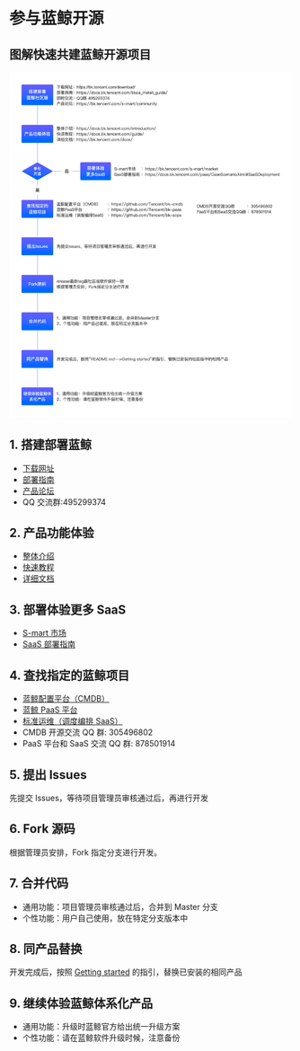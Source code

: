 # 参与蓝鲸开源

## 图解快速共建蓝鲸开源项目
![](../resource/img/wiki/join-bk-community.jpg)

## 1. 搭建部署蓝鲸

- [下载网址](https://bk.tencent.com/download/)
- [部署指南](https://docs.bk.tencent.com/bkce_install_guide/)
- [产品论坛](https://bk.tencent.com/s-mart/community)
- QQ 交流群:495299374

## 2. 产品功能体验
- [整体介绍](https://docs.bk.tencent.com/introduction/)
- [快速教程](https://docs.bk.tencent.com/guide/)
- [详细文档](https://bk.tencent.com/docs/)


## 3. 部署体验更多 SaaS
- [S-mart 市场](https://bk.tencent.com/s-mart/market)
- [SaaS 部署指南](https://docs.bk.tencent.com/paas/CaseScenario.html#SaaSDeployment)


## 4. 查找指定的蓝鲸项目
- [蓝鲸配置平台（CMDB）](https://github.com/Tencent/bk-cmdb)
- [蓝鲸 PaaS 平台](https://github.com/Tencent/bk-paas)
- [标准运维（调度编排 SaaS）](https://github.com/Tencent/bk-sops)
- CMDB 开源交流 QQ 群: 305496802
- PaaS 平台和 SaaS 交流 QQ 群: 878501914

## 5. 提出 Issues
先提交 Issues，等待项目管理员审核通过后，再进行开发

## 6. Fork 源码
根据管理员安排，Fork 指定分支进行开发。

## 7. 合并代码
- 通用功能：项目管理员审核通过后，合并到 Master 分支
- 个性功能：用户自己使用，放在特定分支版本中

##	8. 同产品替换
开发完成后，按照 [Getting started](../../README.md#getting-started) 的指引，替换已安装的相同产品

##	9. 继续体验蓝鲸体系化产品

- 通用功能：升级时蓝鲸官方给出统一升级方案
- 个性功能：请在蓝鲸软件升级时候，注意备份